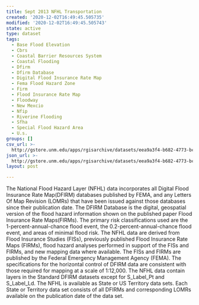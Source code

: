 ```yaml
---
title: Sept 2013 NFHL Transportation
created: '2020-12-02T16:49:45.505735'
modified: '2020-12-02T16:49:45.505743'
state: active
type: dataset
tags:
  - Base Flood Elevation
  - Cbrs
  - Coastal Barrier Resources System
  - Coastal Flooding
  - Dfirm
  - Dfirm Database
  - Digital Flood Insurance Rate Map
  - Fema Flood Hazard Zone
  - Firm
  - Flood Insurance Rate Map
  - Floodway
  - New Mexcio
  - Nfip
  - Riverine Flooding
  - Sfha
  - Special Flood Hazard Area
  - U.s.
groups: []
csv_url: >-
  http://gstore.unm.edu/apps/rgisarchive/datasets/eea9a3f4-b682-4773-bc59-104ca2825905/S_Trnsport_Ln.derived.csv
json_url: >-
  http://gstore.unm.edu/apps/rgisarchive/datasets/eea9a3f4-b682-4773-bc59-104ca2825905/S_Trnsport_Ln.derived.json
layout: post

---
```

 The National Flood Hazard Layer (NFHL) data incorporates all Digital Flood
                Insurance Rate Map(DFIRM) databases published by FEMA, and any Letters Of Map
                Revision (LOMRs) that have been issued against those databases since their
                publication date. The DFIRM Database is the digital, geospatial version of the flood
                hazard information shown on the published paper Flood Insurance Rate Maps(FIRMs).
                The primary risk classifications used are the 1-percent-annual-chance flood event,
                the 0.2-percent-annual-chance flood event, and areas of minimal flood risk. The NFHL
                data are derived from Flood Insurance Studies (FISs), previously published Flood
                Insurance Rate Maps (FIRMs), flood hazard analyses performed in support of the FISs
                and FIRMs, and new mapping data where available. The FISs and FIRMs are published by
                the Federal Emergency Management Agency (FEMA). The specifications for the
                horizontal control of DFIRM data are consistent with those required for mapping at a
                scale of 1:12,000. The NFHL data contain layers in the Standard DFIRM datasets
                except for S_Label_Pt and S_Label_Ld. The NFHL is available as State or US Territory
                data sets. Each State or Territory data set consists of all DFIRMs and corresponding
                LOMRs available on the publication date of the data set. 
